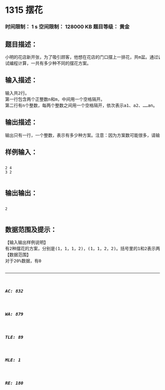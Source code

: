 # 1315 摆花   
### 时间限制： 1 s     空间限制： 128000 KB     题目等级： 黄金  
## 题目描述：  

<pre>
小明的花店新开张，为了吸引顾客，他想在花店的门口摆上一排花，共m盆。通过调查顾客的喜好，小明列出了顾客最喜欢的n种花，从1到n标号。为了在门口展出更多种花，规定第i种花不能超过ai盆，摆花时同一种花放在一起，且不同种类的花需按标号的从小到大的顺序依次摆列。
试编程计算，一共有多少种不同的摆花方案。
</pre>
  
  
## 输入描述：  

<pre>
输入共2行。
第一行包含两个正整数n和m，中间用一个空格隔开。
第二行有n个整数，每两个整数之间用一个空格隔开，依次表示a1、a2、……an。
</pre>
  
  
## 输出描述：  

<pre>
输出只有一行，一个整数，表示有多少种方案。注意：因为方案数可能很多，请输出方案数对1000007取模的结果。
</pre>
  
  
## 样例输入：  

<pre><code>
2 4
3 2
 
</code></pre>
  
  
## 输出输出：  

<pre><code>
2
 
</code></pre>
  
  
## 数据范围及提示：  

<pre>
【输入输出样例说明】
有2种摆花的方案，分别是(1，1，1，2)，(1，1，2，2)。括号里的1和2表示两种花，比如第一个方案是前三个位置摆第一种花，第四个位置摆第二种花。
【数据范围】
对于20%数据，有0<n≤8，0<m≤8，0≤ai≤8；
对于50%数据，有0<n≤20，0<m≤20，0≤ai≤20；
对于100%数据，有0<n≤100，0<m≤100，0≤ai≤100。
</pre>
  
  
***  

##### AC: 832  
##### WA: 879  
##### TLE: 89  
##### MLE: 1  
##### RE: 180  
